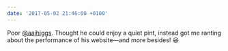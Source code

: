 ```yaml
---
date: '2017-05-02 21:46:00 +0100'
---
```

Poor [@aajhiggs](https://twitter.com/aajhiggs). Thought he could enjoy a quiet pint, instead got me ranting about the performance of his website—and more besides! 😆‬
